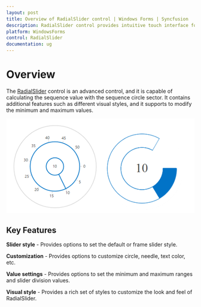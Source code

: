 ```yaml
---
layout: post
title: Overview of RadialSlider control | Windows Forms | Syncfusion
description: RadialSlider control provides intuitive touch interface for selecting a numeric value on a circular display.
platform: WindowsForms
control: RadialSlider 
documentation: ug
---
```


# Overview

The [RadialSlider](https://help.syncfusion.com/cr/windowsforms/Syncfusion.Windows.Forms.Tools.RadialSlider.html) control is an advanced control, and it is capable of calculating the sequence value with the sequence circle sector. It contains additional features such as different visual styles, and it supports to modify the minimum and maximum values.

![Radial slider for Windows Forms to select numeric values](Overview_images/Overview_img1.png)

## Key Features

**Slider style** - Provides options to set the default or frame slider style.

**Customization** - Provides options to customize circle, needle, text color, etc.

**Value settings** - Provides options to set the minimum and maximum ranges and slider division values.

**Visual style** - Provides a rich set of styles to customize the look and feel of RadialSlider.

